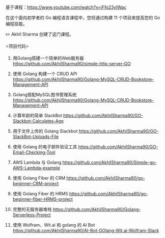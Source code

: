 基于课程：https://www.youtube.com/watch?v=jFfo23yIWac

在这个面向初学者的 Go 编程语言课程中，您将通过构建 11 个项目来提高您的 Go 编程技能。

✏️ Akhil Sharma 创建了这门课程。

⭐️项目代码⭐️

1. 用Golang搭建一个简单的Web服务器 https://github.com/AkhilSharma90/simple-http-server-GO

2. 使用 Golang 构建一个 CRUD API https://github.com/AkhilSharma90/Golang-MySQL-CRUD-Bookstore-Management-API

3. Golang搭配MySQL图书管理系统 https://github.com/AkhilSharma90/Golang-MySQL-CRUD-Bookstore-Management-API

4. 计算年龄的简单 SlackBot https://github.com/AkhilSharma90/GO-Slackbot-Calculates-Age

5. 用于文件上传的 Golang Slackbot https://github.com/AkhilSharma90/GO-SlackBot-Uploads-File

6. 使用 Golang 的电子邮件验证工具 https://github.com/AkhilSharma90/GO-Email-Checking-Tool

7. AWS Lambda 与 Golang https://github.com/AkhilSharma90/Simple-go-AWS-Lambda-example

8. 使用 Golang Fiber 的 CRM https://github.com/AkhilSharma90/go-beginner-CRM-project

9. 使用 Golang Fiber 的 HRMS https://github.com/AkhilSharma90/go-beginner-fiber-HRMS-project

10. 完整的无服务器堆栈 https://github.com/AkhilSharma90/Golang-Serverless-Project

11. 使用 Wolfram、Wit.ai 和 golang 的 AI Bot https://github.com/AkhilSharma90/AI-Bot-GOlang-Wit.ai-Wolfram-Slack
